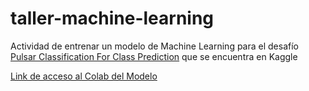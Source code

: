 # taller-machine-learning

Actividad de entrenar un modelo de Machine Learning para el desafío [Pulsar Classification For Class Prediction](https://www.kaggle.com/datasets/brsdincer/pulsar-classification-for-class-prediction?datasetId=1250649&sortBy=voteCount&language=Python) que se encuentra en Kaggle 

[Link de acceso al Colab del Modelo](https://colab.research.google.com/drive/1_s10FW3pKnQzUzPpE9pr_Vexn2k39eTd?usp=sharing)
